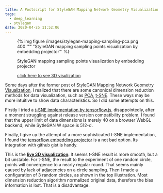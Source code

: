 ```yaml
---
title: A Postscript for StyleGAN Mapping Network Geometry Visualization
tags:
  - deep_learning
  - stylegan
date: 2020-04-25 11:52:06
---
```




<figure>
	<picture>
		{% img figure /images/stylegan-mapping-sampling-pca.png 400 '"" "StyleGAN mapping sampling points visualization by embedding projector"' %}
	</picture>
	<figcaption>
		<p>StyleGAN mapping sampling points visualization by embedding projector</p>
		<p><a href="https://projector.tensorflow.org/?config=https://gist.githubusercontent.com/k-l-lambda/ec91b00e74a62b6435ec098138f9ab0d/raw/df0e1a3f7a8e29476e30c723038f425f71bba0bd/embedding-projector-config.json">click here to see 3D visulization</a></p>
	</figcaption>
</figure>


Some days after the former post of [StyleGAN Mapping Network Geometry Visualization](/2020/02/10/stylegan-mapping/),
I realized that there are some canonical dimension reduction methods for data visualization, such as [PCA](https://en.wikipedia.org/wiki/Principal_component_analysis), [t-SNE](https://en.wikipedia.org/wiki/T-distributed_stochastic_neighbor_embedding).
These ways may be more intuitive to show data characteristics. So I did some attempts on this.

<!-- more -->

Firstly I tried a [t-SNE implementation by tensorflow.js](https://github.com/tensorflow/tfjs-tsne),
disappointedly, after a moment struggling against release version compatibility problem,
I found that the upper limit of data dimensions is merely 40 on a browser WebGL backend, while SytleGAN W space is 512-d.

Finally, I give up the attempt of a more sophisticated t-SNE implementation,
I found the [tensorflow embedding projector](https://projector.tensorflow.org/) is a not bad option.
Its integration with github gist is handy.

This is the [**live 3D visualization**](https://projector.tensorflow.org/?config=https://gist.githubusercontent.com/k-l-lambda/ec91b00e74a62b6435ec098138f9ab0d/raw/df0e1a3f7a8e29476e30c723038f425f71bba0bd/embedding-projector-config.json).
It seems t-SNE result is more smooth, but a bit unstable.
For t-SNE, the result to the experiment of one random circle, points will convergence to a nearly regular round.
That seems mainly caused by lack of adjacencies on a circle sampling. Then I made a configuration of 3 random circles, as shown in the top illustration.
Most dimension reduction algorithm normalized original data, therefore the bias information is lost. That is a disadvantage.
